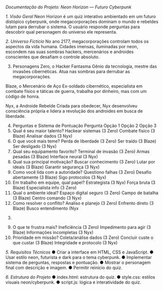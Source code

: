 *Documentação do Projeto: Neon Horizon — Futuro Cyberpunk*

*1. Visão Geral*
Neon Horizon é um quiz interativo ambientado em um futuro distópico cyberpunk, onde
megacorporações dominam o mundo e rebeldes lutam para derrubar o sistema. O usuário
responde perguntas para descobrir qual personagem do universo ele representa.

*2. Universo Fictício*
No ano 2177, megacorporações controlam todos os aspectos da vida humana. Cidades
imensas, iluminadas por neon, escondem nas suas sombras hackers, mercenários e
androides conscientes que desafiam o controle absoluto.

3. Personagens
Zero, o Hacker Fantasma
Gênio da tecnologia, mestre das invasões cibernéticas. Atua nas sombras para derrubar as
megacorporações.

Blaze, o Mercenário de Aço
Ex-soldado cibernético, especialista em combate físico e táticas de guerra, trabalha por
dinheiro, mas com um código de honra.

Nyx, a Androide Rebelde
Criada para obedecer, Nyx desenvolveu consciência própria e lidera a revolução dos
androides em busca de liberdade.

4. Perguntas e Sistema de Pontuação
Pergunta Opção 1 Opção 2 Opção 3
1. Qual é seu maior
talento?
Hackear sistemas
(3 Zero)
Combate físico (3
Blaze)
Analisar dados (3
Nyx)
2. O que você mais
teme?
Perda de liberdade
(3 Zero)
Ser traído (3 Blaze) Ser desligado (3
Nyx)
3. Qual seu
equipamento
favorito?
Terminal de
invasão (3 Zero)
Armas pesadas (3
Blaze)
Interface neural (3
Nyx)
4. Qual sua principal
motivação?
Buscar
conhecimento (3
Zero)
Lutar por ideais (3
Blaze)
Garantir segurança
(3 Nyx)
5. Como você lida
com a autoridade?
Questiono falhas
(3 Zero)
Desafio abertamente
(3 Blaze)
Sigo protocolos (3
Nyx)
6. Em trabalho em
equipe, qual papel?
Estrategista (3
Nyx)
Força bruta (3 Blaze) Especialista info (3
Zero)
7. Qual o ambiente
ideal?
Espaço digital
seguro (3 Zero)
Campo de batalha (3
Blaze)
Centro comando (3
Nyx)
8. Como resolver o
conflito?
Analiso e planejo
(3 Zero)
Enfrento direto (3
Blaze)
Busco
entendimento (Nyx
3)
9. O que te frustra
mais?
Ineficiência (3
Zero)
Impedimento para
agir (3 Blaze)
Informações
incompletas (3 Nyx)
10. Prioridade em
missão?
Coleta/análise
dados (3 Zero)
Concluir custe o que
custar (3 Blaze)
Integridade e
protocolo (3 Nyx)

*5. Requisitos Técnicos*
● Criar a interface em HTML, CSS e JavaScript.
● Usar estilo neon, futurista e dark para o tema cyberpunk.
● Implementar sistema de perguntas, respostas e pontuação.
● Mostrar o personagem final com descrição e imagem.
● Permitir reinício do quiz.

*6. Estrutura do Projeto*
● index.html: estrutura do quiz.
● style.css: estilos visuais neon/cyberpunk.
● script.js: lógica e interatividade do quiz.
